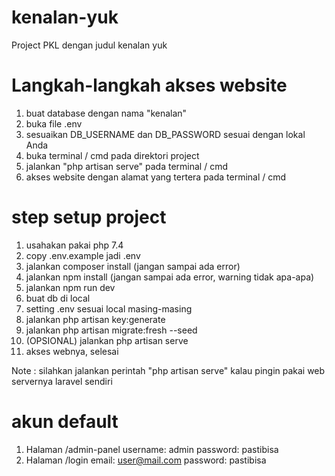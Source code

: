 # kenalan-yuk
Project PKL dengan judul kenalan yuk

# Langkah-langkah akses website
1. buat database dengan nama "kenalan"
2. buka file .env
3. sesuaikan DB_USERNAME dan DB_PASSWORD sesuai dengan lokal Anda
4. buka terminal / cmd pada direktori project
5. jalankan "php artisan serve" pada terminal / cmd
6. akses website dengan alamat yang tertera pada terminal / cmd

# step setup project
1. usahakan pakai php 7.4
2. copy .env.example jadi .env
3. jalankan composer install (jangan sampai ada error)
4. jalankan npm install (jangan sampai ada error, warning tidak apa-apa)
5. jalankan npm run dev
6. buat db di local
7. setting .env sesuai local masing-masing
8. jalankan php artisan key:generate
9. jalankan php artisan migrate:fresh --seed
10. (OPSIONAL) jalankan php artisan serve
11. akses webnya, selesai

Note : silahkan jalankan perintah "php artisan serve" kalau pingin pakai web servernya laravel sendiri

# akun default
1. Halaman /admin-panel
    username: admin
    password: pastibisa
2. Halaman /login
    email: user@mail.com
    password: pastibisa

